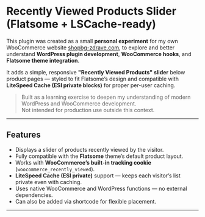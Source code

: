 # Recently Viewed Products Slider (Flatsome + LSCache-ready)

This plugin was created as a small **personal experiment** for my own WooCommerce website [shopbg-zdrave.com](https://shopbg-zdrave.com), to explore and better understand **WordPress plugin development**, **WooCommerce hooks**, and **Flatsome theme integration**.

It adds a simple, responsive **"Recently Viewed Products" slider** below product pages — styled to fit Flatsome’s design and compatible with **LiteSpeed Cache (ESI private blocks)** for proper per-user caching.

> Built as a learning exercise to deepen my understanding of modern WordPress and WooCommerce development.  
> Not intended for production use outside this context.

---

## Features

- Displays a slider of products recently viewed by the visitor.
- Fully compatible with the **Flatsome** theme’s default product layout.
- Works with **WooCommerce’s built-in tracking cookie** (`woocommerce_recently_viewed`).
- **LiteSpeed Cache (ESI private)** support — keeps each visitor’s list private even with caching.
- Uses native WooCommerce and WordPress functions — no external dependencies.
- Can also be added via shortcode for flexible placement.

---

